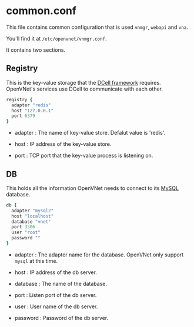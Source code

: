# common.conf

This file contains common configuration that is used `vnmgr`, `webapi` and `vna`.

You'll find it at `/etc/openvnet/vnmgr.conf`.

It contains two sections.

## Registry

This is the key-value storage that the [DCell framework](https://github.com/celluloid/dcell) requires. OpenVNet's services use DCell to communicate with each other.

```ruby
registry {
  adapter "redis"
  host "127.0.0.1"
  port 6379
}
```

* adapter : The name of key-value store. Defalut value is 'redis'.

* host : IP address of the key-value store.

* port : TCP port that the key-value process is listening on.

## DB

This holds all the information OpenVNet needs to connect to its [MySQL](https://www.mysql.com) database.

```ruby
db {
  adapter "mysql2"
  host "localhost"
  database "vnet"
  port 3306
  user "root"
  password ""
}
```


* adapter : The adapter name for the database. OpenVNet only support `mysql` at this time.

* host : IP address of the db server.

* database : The name of the database.

* port : Listen port of the db server.

* user : User name of the db server.

* password : Password of the db server.

